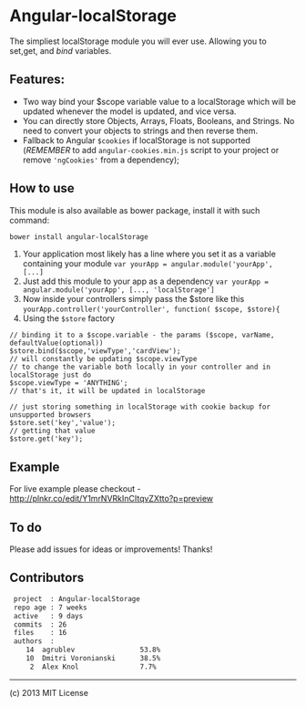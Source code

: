 Angular-localStorage
====================

The simpliest localStorage module you will ever use. Allowing you to set,get, and *bind* variables.

## Features:

* Two way bind your $scope variable value to a localStorage which will be updated whenever the model is updated, and vice versa.
* You can directly store Objects, Arrays, Floats, Booleans, and Strings. No need to convert your objects to strings and then reverse them.
* Fallback to Angular ``$cookies`` if localStorage is not supported (*REMEMBER* to add ``angular-cookies.min.js`` script to your project or remove ``'ngCookies'`` from a dependency);

## How to use

This module is also available as bower package, install it with such command:

```bash
bower install angular-localStorage
```

1. Your application most likely has a line where you set it as a variable containing your module
``var yourApp = angular.module('yourApp', [...]``
2. Just add this module to your app as a dependency
``var yourApp = angular.module('yourApp', [..., 'localStorage']``
3. Now inside your controllers simply pass the $store like this
``yourApp.controller('yourController', function( $scope, $store){``
4. Using the ``$store`` factory
  ```
  // binding it to a $scope.variable - the params ($scope, varName, defaultValue(optional))
  $store.bind($scope,'viewType','cardView');
  // will constantly be updating $scope.viewType
  // to change the variable both locally in your controller and in localStorage just do
  $scope.viewType = 'ANYTHING';
  // that's it, it will be updated in localStorage

  // just storing something in localStorage with cookie backup for unsupported browsers
  $store.set('key','value');
  // getting that value
  $store.get('key');
  ```

## Example

For live example please checkout - http://plnkr.co/edit/Y1mrNVRkInCItqvZXtto?p=preview

## To do

Please add issues for ideas or improvements! Thanks!

## Contributors

```bash
 project  : Angular-localStorage
 repo age : 7 weeks
 active   : 9 days
 commits  : 26
 files    : 16
 authors  :
    14  agrublev                53.8%
    10  Dmitri Voronianski      38.5%
     2  Alex Knol               7.7%
```

---

(c) 2013 MIT License

